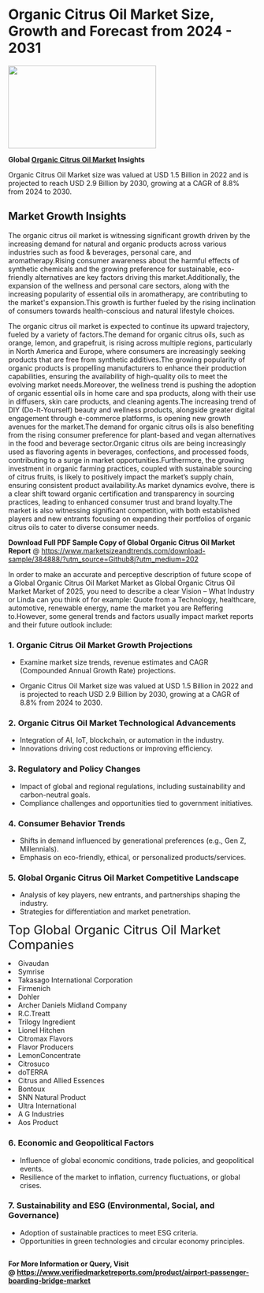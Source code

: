 <H1>Organic Citrus Oil Market Size, Growth and Forecast from 2024 - 2031</H1><img class="aligncenter size-medium wp-image-584254" src="https://thirdeyenews.in/wp-content/uploads/2024/09/Global-Market-Research-300x168.jpeg" alt="" width="300" height="168" /><p><strong>Global&nbsp;<a href="https://www.marketsizeandtrends.com/download-sample/384888/?utm_source=Github8j?utm_medium=202">Organic Citrus Oil Market</a> Insights</strong></p><p>Organic Citrus Oil Market size was valued at USD 1.5 Billion in 2022 and is projected to reach USD 2.9 Billion by 2030, growing at a CAGR of 8.8% from 2024 to 2030.</p><p><h2>Market Growth Insights</h2> <p>The organic citrus oil market is witnessing significant growth driven by the increasing demand for natural and organic products across various industries such as food & beverages, personal care, and aromatherapy.Rising consumer awareness about the harmful effects of synthetic chemicals and the growing preference for sustainable, eco-friendly alternatives are key factors driving this market.Additionally, the expansion of the wellness and personal care sectors, along with the increasing popularity of essential oils in aromatherapy, are contributing to the market's expansion.This growth is further fueled by the rising inclination of consumers towards health-conscious and natural lifestyle choices.</p> <p>The organic citrus oil market is expected to continue its upward trajectory, fueled by a variety of factors.The demand for organic citrus oils, such as orange, lemon, and grapefruit, is rising across multiple regions, particularly in North America and Europe, where consumers are increasingly seeking products that are free from synthetic additives.The growing popularity of organic products is propelling manufacturers to enhance their production capabilities, ensuring the availability of high-quality oils to meet the evolving market needs.Moreover, the wellness trend is pushing the adoption of organic essential oils in home care and spa products, along with their use in diffusers, skin care products, and cleaning agents.The increasing trend of DIY (Do-It-Yourself) beauty and wellness products, alongside greater digital engagement through e-commerce platforms, is opening new growth avenues for the market.The demand for organic citrus oils is also benefiting from the rising consumer preference for plant-based and vegan alternatives in the food and beverage sector.Organic citrus oils are being increasingly used as flavoring agents in beverages, confections, and processed foods, contributing to a surge in market opportunities.Furthermore, the growing investment in organic farming practices, coupled with sustainable sourcing of citrus fruits, is likely to positively impact the market’s supply chain, ensuring consistent product availability.As market dynamics evolve, there is a clear shift toward organic certification and transparency in sourcing practices, leading to enhanced consumer trust and brand loyalty.The market is also witnessing significant competition, with both established players and new entrants focusing on expanding their portfolios of organic citrus oils to cater to diverse consumer needs.<p><span class=""><strong>Download Full PDF Sample Copy of Global Organic Citrus Oil Market Report</strong> @ <a href="https://www.marketsizeandtrends.com/download-sample/384888/?utm_source=Github8j?utm_medium=202" target="_blank">https://www.marketsizeandtrends.com/download-sample/384888/?utm_source=Github8j?utm_medium=202</a></span></p><p>In order to make an accurate and perceptive description of future scope of a Global&nbsp;Organic Citrus Oil Market Market as Global&nbsp;Organic Citrus Oil Market Market of 2025, you need to describe a clear Vision &ndash; What Industry or Linda can you think of for example: Quote from a Technology, healthcare, automotive, renewable energy, name the market you are Reffering to.However, some general trends and factors usually impact market reports and their future outlook include:</p><h3>1.&nbsp;<strong>Organic Citrus Oil Market Growth Projections</strong></h3><ul><li>Examine market size trends, revenue estimates and CAGR (Compounded Annual Growth Rate) projections.</li><li><p>Organic Citrus Oil Market size was valued at USD 1.5 Billion in 2022 and is projected to reach USD 2.9 Billion by 2030, growing at a CAGR of 8.8% from 2024 to 2030.</p></li></ul><h3>2.&nbsp;<strong>Organic Citrus Oil Market Technological Advancements</strong></h3><ul><li>Integration of AI, IoT, blockchain, or automation in the industry.</li><li>Innovations driving cost reductions or improving efficiency.</li></ul><h3>3.&nbsp;<strong>Regulatory and Policy Changes</strong></h3><ul><li>Impact of global and regional regulations, including sustainability and carbon-neutral goals.</li><li>Compliance challenges and opportunities tied to government initiatives.</li></ul><h3>4.&nbsp;<strong>Consumer Behavior Trends</strong></h3><ul><li>Shifts in demand influenced by generational preferences (e.g., Gen Z, Millennials).</li><li>Emphasis on eco-friendly, ethical, or personalized products/services.</li></ul><h3>5.&nbsp;<strong>Global Organic Citrus Oil Market Competitive Landscape</strong></h3><ul><li>Analysis of key players, new entrants, and partnerships shaping the industry.</li><li>Strategies for differentiation and market penetration.</li></ul><p data-pm-slice="1 1 []"><span style="color: inherit; font-family: inherit; font-size: 25px;">Top Global Organic Citrus Oil Market Companies</span></p><div class="" data-test-id=""><p><li>Givaudan</li><li> Symrise</li><li> Takasago International Corporation</li><li> Firmenich</li><li> Dohler</li><li> Archer Daniels Midland Company</li><li> R.C.Treatt</li><li> Trilogy Ingredient</li><li> Lionel Hitchen</li><li> Citromax Flavors</li><li> Flavor Producers</li><li> LemonConcentrate</li><li> Citrosuco</li><li> doTERRA</li><li> Citrus and Allied Essences</li><li> Bontoux</li><li> SNN Natural Product</li><li> Ultra International</li><li> A G Industries</li><li> Aos Product</li></p></div><h3>6.&nbsp;<strong>Economic and Geopolitical Factors</strong></h3><ul><li>Influence of global economic conditions, trade policies, and geopolitical events.</li><li>Resilience of the market to inflation, currency fluctuations, or global crises.</li></ul><h3>7.&nbsp;<strong>Sustainability and ESG (Environmental, Social, and Governance)</strong></h3><ul><li>Adoption of sustainable practices to meet ESG criteria.</li><li>Opportunities in green technologies and circular economy principles.</li></ul><h2><strong style="font-size: 14px;">For More Information or Query, Visit @&nbsp;</strong><a style="background-color: #ffffff; font-size: 14px;" href="https://www.marketsizeandtrends.com/report/organic-citrus-oil-market/" target="_blank">https://www.verifiedmarketreports.com/product/airport-passenger-boarding-bridge-market</a></h2>